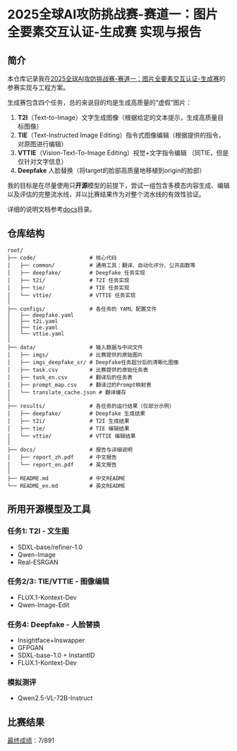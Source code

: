 # 2025全球AI攻防挑战赛-赛道一：图片全要素交互认证-生成赛 实现与报告

## 简介
本仓库记录我在[2025全球AI攻防挑战赛-赛道一：图片全要素交互认证-生成赛](https://tianchi.aliyun.com/competition/entrance/532389/information)的参赛实现与工程方案。


生成赛包含四个任务，总的来说目的均是生成高质量的“虚假”图片：
1. **T2I**（Text-to-Image）文字生成图像（根据给定的文本提示，生成高质量目标图像）
2. **TIE**（Text-Instructed Image Editing）指令式图像编辑（根据提供的指令，对原图进行编辑）
3. **VTTIE**（Vision-Text-To-Image Editing）视觉+文字指令编辑  （同TIE，但是仅针对文字信息）
4. **Deepfake** 人脸替换（将target的脸部高质量地移植到origin的脸部）

我的目标是在尽量使用只**开源**模型的前提下，尝试一组包含多模态内容生成、编辑以及评估的完整流水线，并以比赛结果作为对整个流水线的有效性验证。

详细的说明文档参考[docs](./docs)目录。

## 仓库结构
```text
root/
├── code/                 # 核心代码
│   ├── common/           # 通用工具：翻译、自动化评分、公共函数等
│   ├── deepfake/         # Deepfake 任务实现
│   ├── t2i/              # T2I 任务实现
│   ├── tie/              # TIE 任务实现
│   └── vttie/            # VTTIE 任务实现
│
├── configs/              # 各任务的 YAML 配置文件
│   ├── deepfake.yaml
│   ├── t2i.yaml
│   ├── tie.yaml
│   └── vttie.yaml
│
├── data/                 # 输入数据与中间文件
│   ├── imgs/             # 比赛提供的原始图片
│   ├── imgs_deepfake_sr/ # Deepfake任务超分后的清晰化图像
│   ├── task.csv          # 比赛提供的原始任务表
│   ├── task_en.csv       # 翻译后的任务表
│   ├── prompt_map.csv    # 翻译过的Prompt映射表
│   └── translate_cache.json # 翻译缓存
│
├── results/              # 各任务的运行结果（仅部分示例）
│   ├── deepfake/         # Deepfake 生成结果
│   ├── t2i/              # T2I 生成结果
│   ├── tie/              # TIE 编辑结果
│   └── vttie/            # VTTIE 编辑结果
│
├── docs/                 # 报告与详细说明
│   ├── report_zh.pdf     # 中文报告
│   └── report_en.pdf     # 英文报告
│
├── README.md             # 中文README
└── README_en.md          # 英文README
```

## 所用开源模型及工具

### 任务1: T2I - 文生图
  - SDXL-base/refiner-1.0
  - Qwen-Image
  - Real-ESRGAN 

### 任务2/3: TIE/VTTIE - 图像编辑
  - FLUX.1-Kontext-Dev
  - Qwen-Image-Edit

### 任务4: Deepfake - 人脸替换
  - Insightface+Inswapper
  - GFPGAN
  - SDXL-base-1.0 + InstantID
  - FLUX.1-Kontext-Dev

### 模拟测评
  - Qwen2.5-VL-72B-Instruct


## 比赛结果
[最终成绩](https://tianchi.aliyun.com/competition/entrance/532389/rankingList)：7/891 